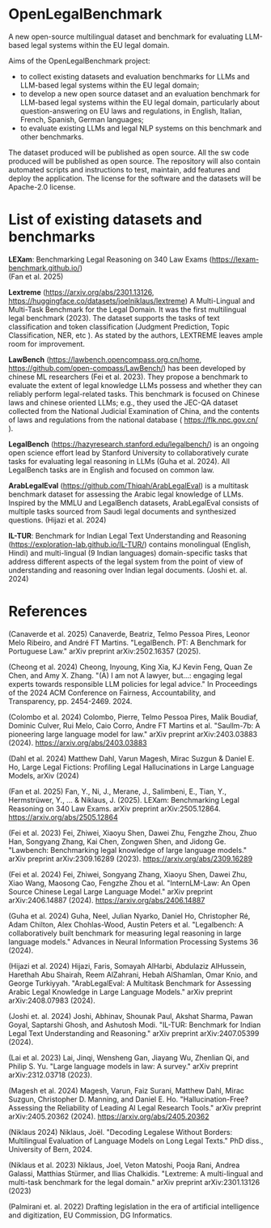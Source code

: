 # OpenLegalBenchmark

A new open-source multilingual dataset and benchmark for evaluating LLM-based legal systems within the EU legal domain.

Aims of the OpenLegalBenchmark project:
* to collect existing datasets and evaluation benchmarks for LLMs and LLM-based legal systems within the EU legal domain;
* to develop a new open source dataset and an evaluation benchmark for LLM-based legal systems within the EU legal domain, particularly about question-answering on EU laws and regulations, in English, Italian, French, Spanish, German languages;
* to evaluate existing LLMs and legal NLP systems on this benchmark and other benchmarks.
  
The dataset produced will be published as open source. All the sw code produced will be published as open source. The repository will also contain automated scripts and instructions to test, maintain, add features and deploy the application. The license for the software and the datasets will be Apache-2.0 license.

# List of existing datasets and benchmarks

**LEXam**: Benchmarking Legal Reasoning on 340 Law Exams (https://lexam-benchmark.github.io/)  
(Fan et al. 2025)

**Lextreme** (https://arxiv.org/abs/2301.13126, https://huggingface.co/datasets/joelniklaus/lextreme)
A Multi-Lingual and Multi-Task Benchmark for the Legal Domain. It was the first multilingual legal benchmark (2023). The dataset supports the tasks of text classification and token classification (Judgment Prediction, Topic Classification, NER, etc ). As stated by the authors, LEXTREME leaves ample room for improvement. 

**LawBench** (https://lawbench.opencompass.org.cn/home, https://github.com/open-compass/LawBench/) has been developed by chinese ML researchers (Fei et al. 2023). They propose a benchmark to evaluate the extent of legal knowledge LLMs possess and whether they can reliably perform legal-related tasks. This benchmark is focused on Chinese laws and chinese oriented LLMs; e.g., they used the JEC-QA dataset collected from the National Judicial Examination of China, and the contents of laws and regulations from the national database ( https://flk.npc.gov.cn/ ).

**LegalBench** (https://hazyresearch.stanford.edu/legalbench/) is an ongoing open science effort lead by Stanford University to collaboratively curate tasks for evaluating legal reasoning in LLMs (Guha et al. 2024). All LegalBench tasks are in English and focused on common law.

**ArabLegalEval** (https://github.com/Thiqah/ArabLegalEval) is a multitask benchmark dataset for assessing the Arabic legal knowledge of LLMs. Inspired by the MMLU and LegalBench datasets, ArabLegalEval consists of multiple tasks sourced from Saudi legal documents and synthesized questions.
(Hijazi et al. 2024)

**IL-TUR**: Benchmark for Indian Legal Text Understanding and Reasoning (https://exploration-lab.github.io/IL-TUR/) contains monolingual (English, Hindi) and multi-lingual (9 Indian languages) domain-specific tasks that address different aspects of the legal system from the point of view of understanding and reasoning over Indian legal documents.
(Joshi et. al. 2024)



# References

(Canaverde et al. 2025) Canaverde, Beatriz, Telmo Pessoa Pires, Leonor Melo Ribeiro, and André FT Martins. "LegalBench. PT: A Benchmark for Portuguese Law." arXiv preprint arXiv:2502.16357 (2025).

(Cheong et al. 2024) Cheong, Inyoung, King Xia, KJ Kevin Feng, Quan Ze Chen, and Amy X. Zhang. "(A) I am not A lawyer, but...: engaging legal experts towards responsible LLM policies for legal advice." In Proceedings of the 2024 ACM Conference on Fairness, Accountability, and Transparency, pp. 2454-2469. 2024.

(Colombo et al. 2024) Colombo, Pierre, Telmo Pessoa Pires, Malik Boudiaf, Dominic Culver, Rui Melo, Caio Corro, Andre FT Martins et al. "Saullm-7b: A pioneering large language model for law." arXiv preprint arXiv:2403.03883 (2024). https://arxiv.org/abs/2403.03883

(Dahl et al. 2024) Matthew Dahl, Varun Magesh, Mirac Suzgun & Daniel E. Ho, Large Legal Fictions: Profiling Legal Hallucinations in Large Language Models, arXiv (2024)

(Fan et al. 2025) Fan, Y., Ni, J., Merane, J., Salimbeni, E., Tian, Y., Hermstrüwer, Y., ... & Niklaus, J. (2025). LEXam: Benchmarking Legal Reasoning on 340 Law Exams. arXiv preprint arXiv:2505.12864. https://arxiv.org/abs/2505.12864

(Fei et al. 2023) Fei, Zhiwei, Xiaoyu Shen, Dawei Zhu, Fengzhe Zhou, Zhuo Han, Songyang Zhang, Kai Chen, Zongwen Shen, and Jidong Ge. "Lawbench: Benchmarking legal knowledge of large language models." arXiv preprint arXiv:2309.16289 (2023). https://arxiv.org/abs/2309.16289

(Fei et al. 2024) Fei, Zhiwei, Songyang Zhang, Xiaoyu Shen, Dawei Zhu, Xiao Wang, Maosong Cao, Fengzhe Zhou et al. "InternLM-Law: An Open Source Chinese Legal Large Language Model." arXiv preprint arXiv:2406.14887 (2024). https://arxiv.org/abs/2406.14887

(Guha et al. 2024) Guha, Neel, Julian Nyarko, Daniel Ho, Christopher Ré, Adam Chilton, Alex Chohlas-Wood, Austin Peters et al. "Legalbench: A collaboratively built benchmark for measuring legal reasoning in large language models." Advances in Neural Information Processing Systems 36 (2024).

(Hijazi et al. 2024) Hijazi, Faris, Somayah AlHarbi, Abdulaziz AlHussein, Harethah Abu Shairah, Reem AlZahrani, Hebah AlShamlan, Omar Knio, and George Turkiyyah. "ArabLegalEval: A Multitask Benchmark for Assessing Arabic Legal Knowledge in Large Language Models." arXiv preprint arXiv:2408.07983 (2024).

(Joshi et. al. 2024) Joshi, Abhinav, Shounak Paul, Akshat Sharma, Pawan Goyal, Saptarshi Ghosh, and Ashutosh Modi. "IL-TUR: Benchmark for Indian Legal Text Understanding and Reasoning." arXiv preprint arXiv:2407.05399 (2024).

(Lai et al. 2023) Lai, Jinqi, Wensheng Gan, Jiayang Wu, Zhenlian Qi, and Philip S. Yu. "Large language models in law: A survey." arXiv preprint arXiv:2312.03718 (2023).

(Magesh et al. 2024) Magesh, Varun, Faiz Surani, Matthew Dahl, Mirac Suzgun, Christopher D. Manning, and Daniel E. Ho. "Hallucination-Free? Assessing the Reliability of Leading AI Legal Research Tools." arXiv preprint arXiv:2405.20362 (2024). https://arxiv.org/abs/2405.20362

(Niklaus 2024) Niklaus, Joël. "Decoding Legalese Without Borders: Multilingual Evaluation of Language Models on Long Legal Texts." PhD diss., University of Bern, 2024.

(Niklaus et al. 2023) Niklaus, Joel, Veton Matoshi, Pooja Rani, Andrea Galassi, Matthias Stürmer, and Ilias Chalkidis. "Lextreme: A multi-lingual and multi-task benchmark for the legal domain." arXiv preprint arXiv:2301.13126 (2023)

(Palmirani et. al. 2022) Drafting legislation in the era of artificial intelligence and digitization, EU Commission, DG Informatics.

